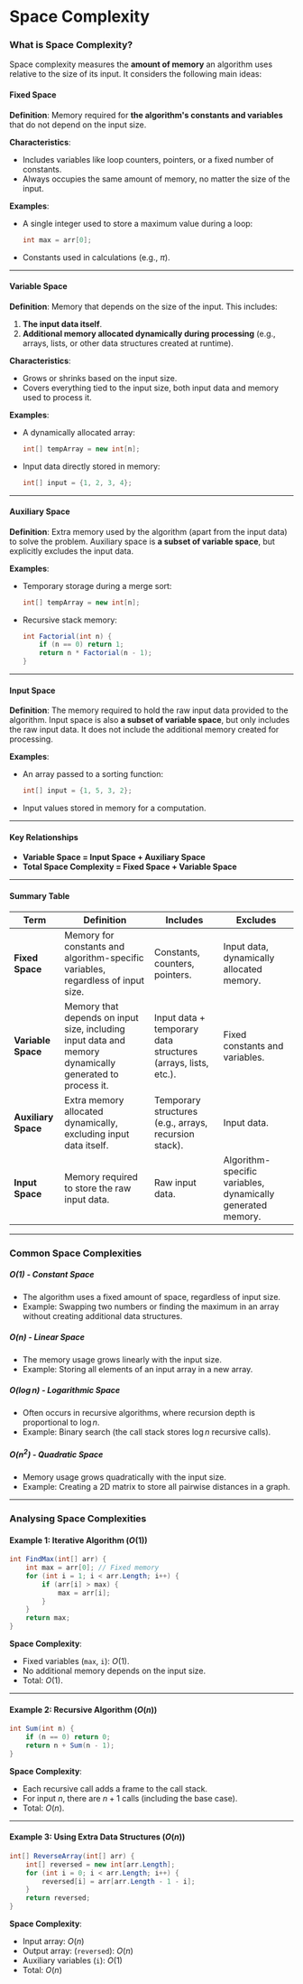 # Space Complexity

### What is Space Complexity?

Space complexity measures the **amount of memory** an algorithm uses relative to the size of its input. It considers the following main ideas:

#### Fixed Space

**Definition**: Memory required for **the algorithm's constants and variables** that do not depend on the input size.

**Characteristics**:

* Includes variables like loop counters, pointers, or a fixed number of constants.
* Always occupies the same amount of memory, no matter the size of the input.

**Examples**:

* A single integer used to store a maximum value during a loop:

  ```csharp
  int max = arr[0];
  ```

* Constants used in calculations (e.g., $\pi$).

___

#### Variable Space

**Definition**: Memory that depends on the size of the input. This includes:

1. **The input data itself**.
2. **Additional memory allocated dynamically during processing** (e.g., arrays, lists, or other data structures created at runtime).

**Characteristics**:

* Grows or shrinks based on the input size.
* Covers everything tied to the input size, both input data and memory used to process it.

**Examples**:

* A dynamically allocated array:

  ```csharp
  int[] tempArray = new int[n];
  ```

* Input data directly stored in memory:

  ```csharp
  int[] input = {1, 2, 3, 4};
  ```

___

#### Auxiliary Space

**Definition**: Extra memory used by the algorithm (apart from the input data) to solve the problem. Auxiliary space is **a subset of variable space**, but explicitly excludes the input data.

**Examples**:

* Temporary storage during a merge sort:

  ```csharp
  int[] tempArray = new int[n];
  ```

* Recursive stack memory:

  ```csharp
  int Factorial(int n) {
      if (n == 0) return 1;
      return n * Factorial(n - 1);
  }
  ```

___

#### Input Space

**Definition**: The memory required to hold the raw input data provided to the algorithm. Input space is also **a subset of variable space**, but only includes the raw input data. It does not include the additional memory created for processing.

**Examples**:

* An array passed to a sorting function:

  ```csharp
  int[] input = {1, 5, 3, 2};
  ```

* Input values stored in memory for a computation.

___

#### Key Relationships

* **Variable Space = Input Space + Auxiliary Space**
* **Total Space Complexity = Fixed Space + Variable Space**

___

#### Summary Table

| Term                | Definition                                                   | Includes                                                     | Excludes                                                    |
| ------------------- | ------------------------------------------------------------ | ------------------------------------------------------------ | ----------------------------------------------------------- |
| **Fixed Space**     | Memory for constants and algorithm-specific variables, regardless of input size. | Constants, counters, pointers.                               | Input data, dynamically allocated memory.                   |
| **Variable Space**  | Memory that depends on input size, including input data and memory dynamically generated to process it. | Input data + temporary data structures (arrays, lists, etc.). | Fixed constants and variables.                              |
| **Auxiliary Space** | Extra memory allocated dynamically, excluding input data itself. | Temporary structures (e.g., arrays, recursion stack).        | Input data.                                                 |
| **Input Space**     | Memory required to store the raw input data.                 | Raw input data.                                              | Algorithm-specific variables, dynamically generated memory. |

___

### Common Space Complexities

##### $O(1)$ - Constant Space

* The algorithm uses a fixed amount of space, regardless of input size.
* Example: Swapping two numbers or finding the maximum in an array without creating additional data structures.

##### $O(n)$ - Linear Space

* The memory usage grows linearly with the input size.
* Example: Storing all elements of an input array in a new array.

##### $O(\log n)$ - Logarithmic Space

* Often occurs in recursive algorithms, where recursion depth is proportional to $\log n$.
* Example: Binary search (the call stack stores $\log n$ recursive calls).

##### $O(n^2)$ - Quadratic Space

* Memory usage grows quadratically with the input size.
* Example: Creating a 2D matrix to store all pairwise distances in a graph.

___

### Analysing Space Complexities

#### Example 1: Iterative Algorithm ($O(1)$)

```csharp
int FindMax(int[] arr) {
    int max = arr[0]; // Fixed memory
    for (int i = 1; i < arr.Length; i++) {
        if (arr[i] > max) {
            max = arr[i];
        }
    }
    return max;
}
```

**Space Complexity**:

* Fixed variables (`max`, `i`): $O(1)$.
* No additional memory depends on the input size.
* Total: $O(1)$.

___

#### Example 2: Recursive Algorithm ($O(n)$)

```csharp
int Sum(int n) {
    if (n == 0) return 0;
    return n + Sum(n - 1);
}
```

**Space Complexity**:

* Each recursive call adds a frame to the call stack.
* For input $n$, there are $n + 1$ calls (including the base case).
* Total: $O(n)$.

___

#### Example 3: Using Extra Data Structures ($O(n)$)

```csharp
int[] ReverseArray(int[] arr) {
    int[] reversed = new int[arr.Length];
    for (int i = 0; i < arr.Length; i++) {
        reversed[i] = arr[arr.Length - 1 - i];
    }
    return reversed;
}
```

**Space Complexity**:

* Input array: $O(n)$
* Output array: (`reversed`): $O(n)$
* Auxiliary variables (`i`): $O(1)$
* Total: $O(n)$